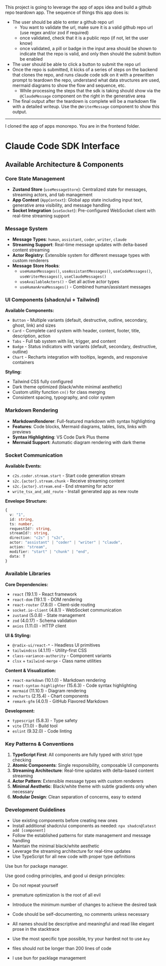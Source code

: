 This project is going to leverage the app of apps idea and build a github repo teardown app. The sequence of things this app does is:
- The user should be able to enter a github repo url
  - You want to validate the url, make sure it is a valid github repo url (use regex and/or zod if required)
  - once validated, check that it is a public repo (if not, let the user know)
  - once validated, a pill or badge in the input area should be shown to indicate that the repo is valid, and only then should the submit button be enabled
- The user should be able to click a button to submit the repo url
- Once the repo is submitted, it kicks of a series of steps on the backend that clones the repo, and runs claude code sdk on it with a prewritten prompt to teardown the repo, understand what data structures are used, mermaid diagrams to show the flow and sequence, etc. 
  - While processing the steps that the sdk is taking should show via the `@ClaudeMessage` component on the right in the generative area
- The final output after the teardown is complete will be a markdown file with a detailed writeup. Use the `@WriterMessage` component to show this output.


----
I cloned the app of apps monorepo. You are in the frontend folder. 

# Claude Code SDK Interface

## Available Architecture & Components

### Core State Management
- **Zustand Store** (`useMessageStore`): Centralized state for messages, streaming actors, and tab management
- **App Context** (`AppContext`): Global app state including input text, generative area visibility, and message handling
- **Socket Integration** (`useSocket`): Pre-configured WebSocket client with real-time streaming support

### Message System
- **Message Types**: `human`, `assistant`, `coder`, `writer`, `claude`
- **Streaming Support**: Real-time message updates with delta-based content streaming
- **Actor Registry**: Extensible system for different message types with custom renderers
- **Message Store Hooks**: 
  - `useHumanMessages()`, `useAssistantMessages()`, `useCodeMessages()`, `useWriterMessages()`, `useClaudeMessages()`
  - `useAvailableActors()` - Get all active actor types
  - `useHumanAreaMessages()` - Combined human/assistant messages

### UI Components (shadcn/ui + Tailwind)
**Available Components:**
- `Button` - Multiple variants (default, destructive, outline, secondary, ghost, link) and sizes
- `Card` - Complete card system with header, content, footer, title, description, action
- `Tabs` - Full tab system with list, trigger, and content
- `Badge` - Status indicators with variants (default, secondary, destructive, outline)
- `Chart` - Recharts integration with tooltips, legends, and responsive containers

**Styling:**
- Tailwind CSS fully configured
- Dark theme optimized (black/white minimal aesthetic)
- Custom utility function `cn()` for class merging
- Consistent spacing, typography, and color system

### Markdown Rendering
- **MarkdownRenderer**: Full-featured markdown with syntax highlighting
- **Features**: Code blocks, Mermaid diagrams, tables, lists, links with previews
- **Syntax Highlighting**: VS Code Dark Plus theme
- **Mermaid Support**: Automatic diagram rendering with dark theme

### Socket Communication
**Available Events:**
- `c2s.coder.stream.start` - Start code generation stream
- `s2c.{actor}.stream.chunk` - Receive streaming content
- `s2c.{actor}.stream.end` - End streaming for actor
- `write_tsx_and_add_route` - Install generated app as new route

**Envelope Structure:**
```typescript
{
  v: "1",
  id: string,
  ts: number,
  requestId?: string,
  streamId?: string,
  direction: "c2s" | "s2c",
  actor: "assistant" | "coder" | "writer" | "claude",
  action: "stream",
  modifier: "start" | "chunk" | "end",
  data: T
}
```

### Available Libraries
**Core Dependencies:**
- `react` (19.1.1) - React framework
- `react-dom` (19.1.1) - DOM rendering
- `react-router` (7.8.0) - Client-side routing
- `socket.io-client` (4.8.1) - WebSocket communication
- `zustand` (5.0.8) - State management
- `zod` (4.0.17) - Schema validation
- `axios` (1.11.0) - HTTP client

**UI & Styling:**
- `@radix-ui/react-*` - Headless UI primitives
- `tailwindcss` (4.1.11) - Utility-first CSS
- `class-variance-authority` - Component variants
- `clsx` + `tailwind-merge` - Class name utilities

**Content & Visualization:**
- `react-markdown` (10.1.0) - Markdown rendering
- `react-syntax-highlighter` (15.6.3) - Code syntax highlighting
- `mermaid` (11.10.1) - Diagram rendering
- `recharts` (2.15.4) - Chart components
- `remark-gfm` (4.0.1) - GitHub Flavored Markdown

**Development:**
- `typescript` (5.8.3) - Type safety
- `vite` (7.1.0) - Build tool
- `eslint` (9.32.0) - Code linting

### Key Patterns & Conventions
1. **TypeScript First**: All components are fully typed with strict type checking
2. **Atomic Components**: Single responsibility, composable UI components
3. **Streaming Architecture**: Real-time updates with delta-based content streaming
4. **Actor Pattern**: Extensible message types with custom renderers
5. **Minimal Aesthetic**: Black/white theme with subtle gradients only when necessary
6. **Modular Design**: Clean separation of concerns, easy to extend

### Development Guidelines
- Use existing components before creating new ones
- Install additional shadcn/ui components as needed: `npx shadcn@latest add [component]`
- Follow the established patterns for state management and message handling
- Maintain the minimal black/white aesthetic
- Leverage the streaming architecture for real-time updates
- Use TypeScript for all new code with proper type definitions

Use bun for package manager. 


Use good coding principles, and good ui design principles:
- Do not repeat yourself
- premature optimization is the root of all evil
- Introduce the minimum number of changes to achieve the desired task
- Code should be self-documenting, no comments unless necessary
- All names should be descriptive and meaningful and read like elegant prose in the stacktrace
- Use the most specific type possible, try your hardest not to use `Any`
- files should not be longer than 200 lines of code

- I use bun for packlage management
